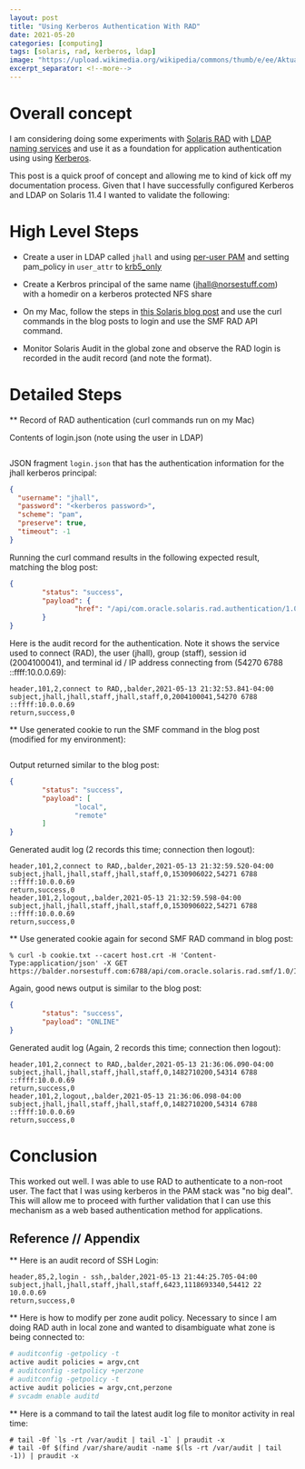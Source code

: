 ```yaml
---
layout: post
title: "Using Kerberos Authentication With RAD"
date: 2021-05-20
categories: [computing]
tags: [solaris, rad, kerberos, ldap]
image: "https://upload.wikimedia.org/wikipedia/commons/thumb/e/ee/Aktualne_logo_Oracle_Solaris_OS_OSos.png/250px-Aktualne_logo_Oracle_Solaris_OS_OSos.png"
excerpt_separator: <!--more-->
---
```


# Overall concept

I am considering doing some experiments with [Solaris
RAD](https://docs.oracle.com/cd/E37838_01/html/E68270/gmfhf.html) with [LDAP
naming services](https://docs.oracle.com/cd/E37838_01/html/E61012/index.html)
and use it as a foundation for application authentication using using
[Kerberos](https://docs.oracle.com/cd/E37838_01/html/E61026/index.html).

<!--more-->

This post is a quick proof of concept and allowing me to kind of kick off my
documentation process. Given that I have successfully configured Kerberos and
LDAP on Solaris 11.4 I wanted to validate the following:

# High Level Steps

* Create a user in LDAP called `jhall` and using [per-user PAM](https://docs.oracle.com/cd/E37838_01/html/E61023/rbacref-6.html#OSSUPrbacref-10) and setting pam_policy in `user_attr` to [krb5_only](https://docs.oracle.com/cd/E88353_01/html/E37853/pam-user-policy-7.html#REFMAN7pam-user-policy-7)

* Create a Kerbros principal of the same name (jhall@norsestuff.com) with a
homedir on a kerberos protected NFS share

* On my Mac, follow the steps in [this Solaris blog post](https://blogs.oracle.com/solaris/managing-oracle-solaris-through-rest) and use the curl commands in the blog posts to login and use the SMF RAD API command.

* Monitor Solaris Audit in the global zone and observe the RAD login is
recorded in the audit record (and note the format).

# Detailed Steps

** Record of RAD authentication (curl commands run on my Mac)

Contents of login.json (note using the user in LDAP)

```% curl -c cookie.txt -X POST --cacert host.crt --header 'Content-Type:application/json' --data '@login.json' https://balder.norsestuff.com:6788/api/authentication/1.0/Session/
```

JSON fragment `login.json` that has the authentication information for the
jhall kerberos principal:

```json
{
  "username": "jhall",
  "password": "<kerberos password>",
  "scheme": "pam",
  "preserve": true,
  "timeout": -1
}
```
Running the curl command results in the following expected result, matching
the blog post:

```json
{
        "status": "success",
        "payload": {
                "href": "/api/com.oracle.solaris.rad.authentication/1.0/Session/_rad_reference/3328"
        }
}
```

Here is the audit record for the authentication. Note it shows the service
used to connect (RAD), the user (jhall), group (staff), session id
(2004100041), and terminal id / IP address connecting from (54270 6788
::ffff:10.0.0.69):

```csv
header,101,2,connect to RAD,,balder,2021-05-13 21:32:53.841-04:00
subject,jhall,jhall,staff,jhall,staff,0,2004100041,54270 6788 ::ffff:10.0.0.69
return,success,0
```

** Use generated cookie to run the SMF command in the blog post
(modified for my environment):

```% curl -b cookie.txt --cacert host.crt -H 'Content-Type:application/json' -X GET https://balder.norsestuff.com:6788/api/com.oracle.solaris.rad.smf/1.0/Service/system%2Frad/instances
```

Output returned similar to the blog post:

```json
{
        "status": "success",
        "payload": [
                "local",
                "remote"
        ]
}
```

Generated audit log (2 records this time; connection then logout):

```csv
header,101,2,connect to RAD,,balder,2021-05-13 21:32:59.520-04:00
subject,jhall,jhall,staff,jhall,staff,0,1530906022,54271 6788 ::ffff:10.0.0.69
return,success,0
header,101,2,logout,,balder,2021-05-13 21:32:59.598-04:00
subject,jhall,jhall,staff,jhall,staff,0,1530906022,54271 6788 ::ffff:10.0.0.69
return,success,0
```

** Use generated cookie again for second SMF RAD command in blog post:

```
% curl -b cookie.txt --cacert host.crt -H 'Content-Type:application/json' -X GET https://balder.norsestuff.com:6788/api/com.oracle.solaris.rad.smf/1.0/Instance/system%2Frad,remote/state
```

Again, good news output is similar to the blog post:

```json
{
        "status": "success",
        "payload": "ONLINE"
}
```

Generated audit log (Again, 2 records this time; connection then logout):

```csv
header,101,2,connect to RAD,,balder,2021-05-13 21:36:06.090-04:00
subject,jhall,jhall,staff,jhall,staff,0,1482710200,54314 6788 ::ffff:10.0.0.69
return,success,0
header,101,2,logout,,balder,2021-05-13 21:36:06.098-04:00
subject,jhall,jhall,staff,jhall,staff,0,1482710200,54314 6788 ::ffff:10.0.0.69
return,success,0
```

# Conclusion

This worked out well. I was able to use RAD to authenticate to a non-root user. The fact that I was using kerberos in the PAM stack was "no big deal". This will allow me to proceed with further validation that I can use this mechanism as a web based authentication method for applications.

## Reference // Appendix

** Here is an audit record of SSH Login:

```csv
header,85,2,login - ssh,,balder,2021-05-13 21:44:25.705-04:00
subject,jhall,jhall,staff,jhall,staff,6423,1118693340,54412 22 10.0.0.69
return,success,0
```

** Here is how to modify per zone audit policy. Necessary to since I am doing
RAD auth in local zone and wanted to disambiguate what zone is being connected
to:

```bash
# auditconfig -getpolicy -t
active audit policies = argv,cnt
# auditconfig -setpolicy +perzone
# auditconfig -getpolicy -t
active audit policies = argv,cnt,perzone
# svcadm enable auditd
```

** Here is a command to tail the latest audit log file to monitor activity in
real time:

```
# tail -0f `ls -rt /var/audit | tail -1` | praudit -x
# tail -0f $(find /var/share/audit -name $(ls -rt /var/audit | tail -1)) | praudit -x
```

